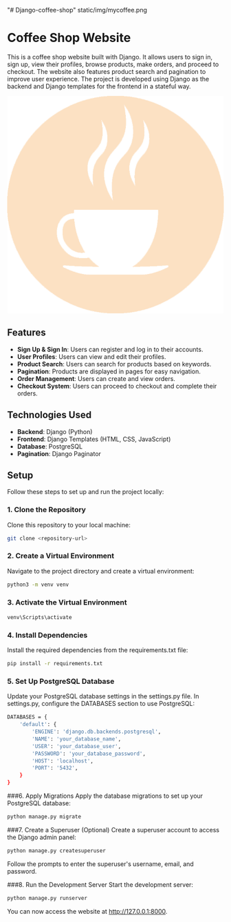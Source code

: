"# Django-coffee-shop" static/img/mycoffee.png
# Coffee Shop Website

This is a coffee shop website built with Django. It allows users to sign in, sign up, view their profiles, browse products, make orders, and proceed to checkout. The website also features product search and pagination to improve user experience. The project is developed using Django as the backend and Django templates for the frontend in a stateful way.

![Coffee Shop Logo](static/img/mycoffee.png) 

## Features

- **Sign Up & Sign In**: Users can register and log in to their accounts.
- **User Profiles**: Users can view and edit their profiles.
- **Product Search**: Users can search for products based on keywords.
- **Pagination**: Products are displayed in pages for easy navigation.
- **Order Management**: Users can create and view orders.
- **Checkout System**: Users can proceed to checkout and complete their orders.

## Technologies Used

- **Backend**: Django (Python)
- **Frontend**: Django Templates (HTML, CSS, JavaScript)
- **Database**: PostgreSQL
- **Pagination**: Django Paginator

## Setup

Follow these steps to set up and run the project locally:

### 1. Clone the Repository
Clone this repository to your local machine:
```bash
git clone <repository-url>
```
### 2. Create a Virtual Environment
Navigate to the project directory and create a virtual environment:
```bash
python3 -m venv venv
```
### 3. Activate the Virtual Environment
```bash
venv\Scripts\activate
```
### 4. Install Dependencies
Install the required dependencies from the requirements.txt file:
```bash
pip install -r requirements.txt
```
### 5. Set Up PostgreSQL Database
Update your PostgreSQL database settings in the settings.py file.
In settings.py, configure the DATABASES section to use PostgreSQL:
```bash
DATABASES = {
    'default': {
        'ENGINE': 'django.db.backends.postgresql',
        'NAME': 'your_database_name',
        'USER': 'your_database_user',
        'PASSWORD': 'your_database_password',
        'HOST': 'localhost',
        'PORT': '5432',
    }
}
```

###6. Apply Migrations
Apply the database migrations to set up your PostgreSQL database:
```bash
python manage.py migrate
```

###7. Create a Superuser (Optional)
Create a superuser account to access the Django admin panel:
```bash
python manage.py createsuperuser
```
Follow the prompts to enter the superuser's username, email, and password.

###8. Run the Development Server
Start the development server:
```bash
python manage.py runserver
```
You can now access the website at http://127.0.0.1:8000.
